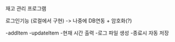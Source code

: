 재고 관리 프로그램

로그인기능 (로컬에서 구현) -> 나중에 DB연동 + 암호화(?)

-addItem
-updateItem
-현재 시간 출력
-로그 파일 생성
-종료시 자동 저장
